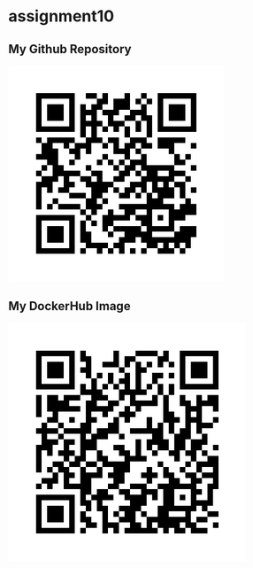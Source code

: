 # assignment10

## My Github Repository
![GitHub Repo](qr_codes/QRCode_GitHubAssignment10.png "My QR Code Link")

## My DockerHub Image
![Docker QR Image](qr_codes/QRCode_DockerAssignment10.png "My QR Code Link")